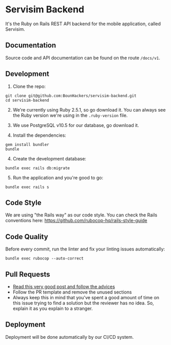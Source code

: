 # Servisim Backend

It's the Ruby on Rails REST API backend for the mobile application, called Servisim.

## Documentation

Source code and API documentation can be found on the route `/docs/v1`.

## Development

1. Clone the repo:
```
git clone git@github.com:BounHackers/servisim-backend.git
cd servisim-backend
```

2. We're currently using Ruby 2.5.1, so go download it. You can always see the Ruby version we're using in the `.ruby-version` file.

3. We use PostgreSQL v10.5 for our database, go download it.

3. Install the dependencies:
```
gem install bundler
bundle
```

4. Create the development database:
```
bundle exec rails db:migrate
```

5. Run the application and you're good to go:
```
bundle exec rails s
```

## Code Style
We are using "the Rails way" as our code style. You can check the Rails conventions here: https://github.com/rubocop-hq/rails-style-guide


## Code Quality

Before every commit, run the linter and fix your linting issues automatically:
```
bundle exec rubocop --auto-correct
```

## Pull Requests

- [Read this very good post and follow the advices](https://medium.com/@mscccc/jr-developers-1-pull-requests-you-39a11c3bdd94)
- Follow the PR template and remove the unused sections
- Always keep this in mind that you've spent a good amount of time on this issue trying to find a solution but the reviewer has no idea. So, explain it as you explain to a stranger.

## Deployment

Deployment will be done automatically by our CI/CD system.
